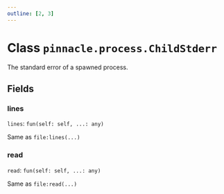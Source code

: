 ```yaml
---
outline: [2, 3]
---
```


# Class `pinnacle.process.ChildStderr`


The standard error of a spawned process.

## Fields

### lines

`lines`: <code>fun(self: self, ...: any)</code>

Same as `file:lines(...)`

### read

`read`: <code>fun(self: self, ...: any)</code>

Same as `file:read(...)`


